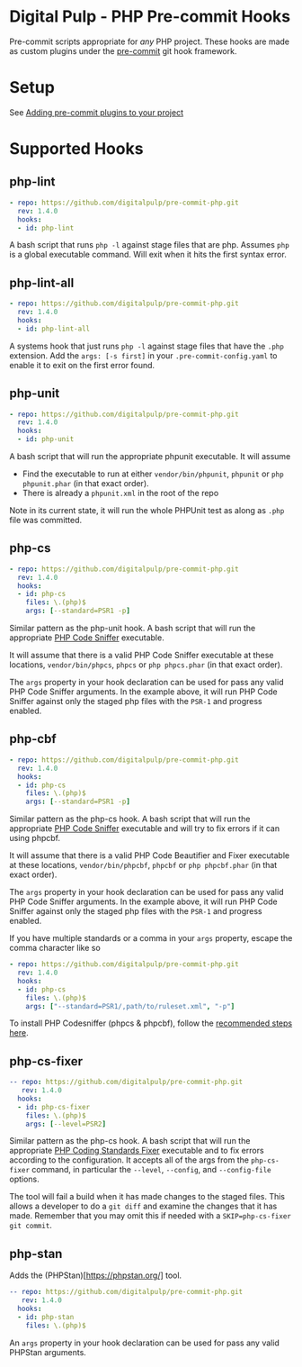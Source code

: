 # Digital Pulp - PHP Pre-commit Hooks

Pre-commit scripts appropriate for *any* PHP project. These hooks are made as custom plugins under the [pre-commit](http://pre-commit.com/#new-hooks) git hook framework.

# Setup

See [Adding pre-commit plugins to your project](https://pre-commit.com/#adding-pre-commit-plugins-to-your-project)

# Supported Hooks

## php-lint

```yaml
- repo: https://github.com/digitalpulp/pre-commit-php.git
  rev: 1.4.0
  hooks:
  - id: php-lint
```

A bash script that runs `php -l` against stage files that are php. Assumes `php` is a global executable command. Will exit when it hits the first syntax error.

## php-lint-all

```yaml
- repo: https://github.com/digitalpulp/pre-commit-php.git
  rev: 1.4.0
  hooks:
  - id: php-lint-all
```

A systems hook that just runs `php -l` against stage files that have the `.php` extension. Add the `args: [-s first]` in your `.pre-commit-config.yaml` to enable it to exit on the first error found.

## php-unit


```yaml
- repo: https://github.com/digitalpulp/pre-commit-php.git
  rev: 1.4.0
  hooks:
  - id: php-unit
```

A bash script that will run the appropriate phpunit executable. It will assume

  - Find the executable to run at either `vendor/bin/phpunit`, `phpunit` or `php phpunit.phar` (in that exact order).
  - There is already a `phpunit.xml` in the root of the repo

Note in its current state, it will run the whole PHPUnit test as along as `.php` file was committed.

## php-cs

```yaml
- repo: https://github.com/digitalpulp/pre-commit-php.git
  rev: 1.4.0
  hooks:
  - id: php-cs
    files: \.(php)$
    args: [--standard=PSR1 -p]
```

Similar pattern as the php-unit hook. A bash script that will run the appropriate [PHP Code Sniffer](https://github.com/squizlabs/PHP_CodeSniffer) executable.

It will assume that there is a valid PHP Code Sniffer executable at these locations, `vendor/bin/phpcs`, `phpcs` or `php phpcs.phar` (in that exact order).

The `args` property in your hook declaration can be used for pass any valid PHP Code Sniffer arguments. In the example above, it will run PHP Code Sniffer against only the staged php files with the `PSR-1` and progress enabled.

## php-cbf

```yaml
- repo: https://github.com/digitalpulp/pre-commit-php.git
  rev: 1.4.0
  hooks:
  - id: php-cs
    files: \.(php)$
    args: [--standard=PSR1 -p]
```
Similar pattern as the php-cs hook. A bash script that will run the appropriate [PHP Code Sniffer](https://github.com/squizlabs/PHP_CodeSniffer) executable and will try to fix errors if it can using phpcbf.

It will assume that there is a valid PHP Code Beautifier and Fixer executable at these locations, `vendor/bin/phpcbf`, `phpcbf` or `php phpcbf.phar` (in that exact order).

The `args` property in your hook declaration can be used for pass any valid PHP Code Sniffer arguments. In the example above, it will run PHP Code Sniffer against only the staged php files with the `PSR-1` and progress enabled.

If you have multiple standards or a comma in your `args` property, escape the comma character like so

```yaml
- repo: https://github.com/digitalpulp/pre-commit-php.git
  rev: 1.4.0
  hooks:
  - id: php-cs
    files: \.(php)$
    args: ["--standard=PSR1/,path/to/ruleset.xml", "-p"]
```

To install PHP Codesniffer (phpcs & phpcbf), follow the [recommended steps here](https://github.com/squizlabs/PHP_CodeSniffer#installation).

## php-cs-fixer
```yaml
-- repo: https://github.com/digitalpulp/pre-commit-php.git
   rev: 1.4.0
  hooks:
  - id: php-cs-fixer
    files: \.(php)$
    args: [--level=PSR2]
```
Similar pattern as the php-cs hook. A bash script that will run the appropriate [PHP Coding Standards Fixer](http://cs.sensiolabs.org/) executable and to fix errors according to the configuration. It accepts all of the args from the `php-cs-fixer` command, in particular the `--level`, `--config`, and `--config-file` options.

The tool will fail a build when it has made changes to the staged files. This allows a developer to do a `git diff` and examine the changes that it has made. Remember that you may omit this if needed with a `SKIP=php-cs-fixer git commit`.

## php-stan

Adds the (PHPStan)[https://phpstan.org/] tool.



```yaml
-- repo: https://github.com/digitalpulp/pre-commit-php.git
   rev: 1.4.0
  hooks:
  - id: php-stan
    files: \.(php)$
```

An `args` property in your hook declaration can be used for pass any valid PHPStan arguments.
